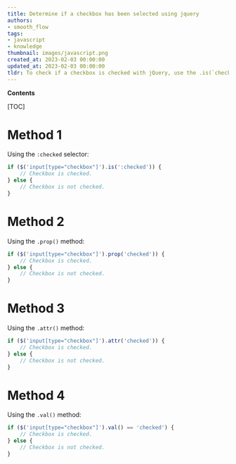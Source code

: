 ```yaml
---
title: Determine if a checkbox has been selected using jquery
authors:
- smooth_flow
tags:
- javascript
- knowledge
thumbnail: images/javascript.png
created_at: 2023-02-03 00:00:00
updated_at: 2023-02-03 00:00:00
tldr: To check if a checkbox is checked with jQuery, use the .is(`checked`) method.
---
```


**Contents**

[TOC]

# Method 1

Using the `:checked` selector:

```javascript
if ($('input[type="checkbox"]').is(':checked')) {
    // Checkbox is checked.
} else {
    // Checkbox is not checked.
}
```

# Method 2

Using the `.prop()` method:

```javascript
if ($('input[type="checkbox"]').prop('checked')) {
    // Checkbox is checked.
} else {
    // Checkbox is not checked.
}
```

# Method 3

Using the `.attr()` method:

```javascript
if ($('input[type="checkbox"]').attr('checked')) {
    // Checkbox is checked.
} else {
    // Checkbox is not checked.
}
```

# Method 4

Using the `.val()` method:

```javascript
if ($('input[type="checkbox"]').val() == 'checked') {
    // Checkbox is checked.
} else {
    // Checkbox is not checked.
}
```
